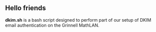 ## Hello friends ##

**dkim.sh** is a bash script designed to perform part of our setup of DKIM email authentication on the Grinnell MathLAN.